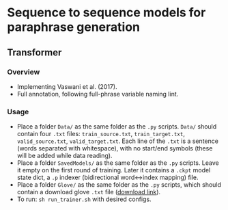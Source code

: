 # Sequence to sequence models for paraphrase generation

## Transformer

### Overview

* Implementing Vaswani et al. (2017).
* Full annotation, following full-phrase variable naming lint.

### Usage

* Place a folder `Data/` as the same folder as the `.py` scripts. `Data/` should contain four `.txt` files: `train_source.txt`, `train_target.txt`, `valid_source.txt`, `valid_target.txt`. Each line of the `.txt` is a sentence (words separated with whitespace), with no start/end symbols (these will be added while data reading).
* Place a folder `SavedModels/` as the same folder as the `.py` scripts. Leave it empty on the first round of training. Later it contains a `.ckpt` model state dict, a `.p` indexer (bidirectional word<->index mapping) file.
* Place a folder `Glove/` as the same folder as the `.py` scripts, which should contain a download glove `.txt` file ([download link](https://nlp.stanford.edu/projects/glove/)).
* To run: `sh run_trainer.sh` with desired configs.

